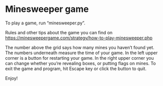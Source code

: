 # Minesweeper game

To play a game, run “minesweeper.py”.

Rules and other tips about the game you can find on https://minesweepergame.com/strategy/how-to-play-minesweeper.php

The number above the grid says how many mines you haven’t found yet. The numbers underneath measure the time of your game. In the left upper corner is a button for restarting your game. In the right upper corner you can change whether you’re revealing boxes, or putting flags on mines.
To exit the game and program, hit Escape key or click the button to quit.

Enjoy!
